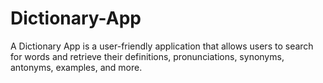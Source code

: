 # Dictionary-App
A Dictionary App is a user-friendly application that allows users to search for words and retrieve their definitions, pronunciations, synonyms, antonyms, examples, and more.
